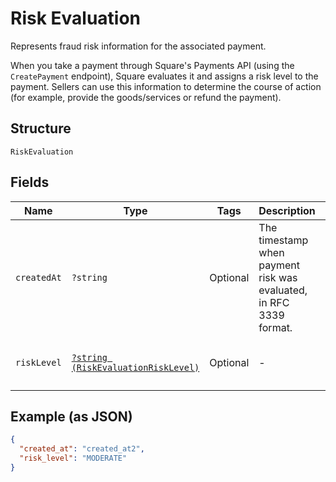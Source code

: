 
# Risk Evaluation

Represents fraud risk information for the associated payment.

When you take a payment through Square's Payments API (using the `CreatePayment`
endpoint), Square evaluates it and assigns a risk level to the payment. Sellers
can use this information to determine the course of action (for example,
provide the goods/services or refund the payment).

## Structure

`RiskEvaluation`

## Fields

| Name | Type | Tags | Description | Getter | Setter |
|  --- | --- | --- | --- | --- | --- |
| `createdAt` | `?string` | Optional | The timestamp when payment risk was evaluated, in RFC 3339 format. | getCreatedAt(): ?string | setCreatedAt(?string createdAt): void |
| `riskLevel` | [`?string (RiskEvaluationRiskLevel)`](../../doc/models/risk-evaluation-risk-level.md) | Optional | - | getRiskLevel(): ?string | setRiskLevel(?string riskLevel): void |

## Example (as JSON)

```json
{
  "created_at": "created_at2",
  "risk_level": "MODERATE"
}
```

